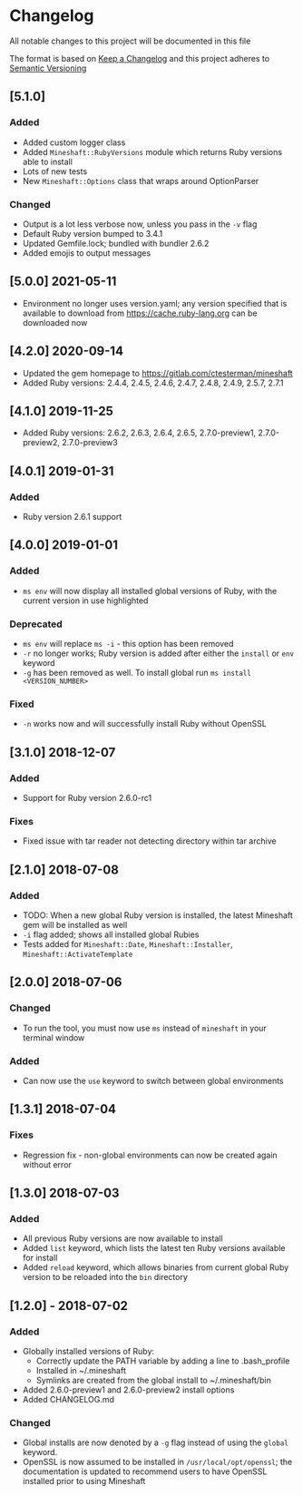 # Changelog
All notable changes to this project will be documented in this file

The format is based on [Keep a Changelog](https://keepachangelog.com/en/1.0.0/)
and this project adheres to [Semantic Versioning](https://semver.org/spec/v2.0.0.html)

## [5.1.0]
### Added
- Added custom logger class
- Added `Mineshaft::RubyVersions` module which returns Ruby versions able to install
- Lots of new tests
- New `Mineshaft::Options` class that wraps around OptionParser

### Changed
- Output is a lot less verbose now, unless you pass in the `-v` flag
- Default Ruby version bumped to 3.4.1
- Updated Gemfile.lock; bundled with bundler 2.6.2
- Added emojis to output messages

## [5.0.0] 2021-05-11
- Environment no longer uses version.yaml; any version specified that is available to download from https://cache.ruby-lang.org can be downloaded now

## [4.2.0] 2020-09-14
- Updated the gem homepage to https://gitlab.com/ctesterman/mineshaft
- Added Ruby versions: 2.4.4, 2.4.5, 2.4.6, 2.4.7, 2.4.8, 2.4.9, 2.5.7, 2.7.1

## [4.1.0] 2019-11-25
- Added Ruby versions: 2.6.2, 2.6.3, 2.6.4, 2.6.5, 2.7.0-preview1, 2.7.0-preview2, 2.7.0-preview3

## [4.0.1] 2019-01-31
### Added
- Ruby version 2.6.1 support

## [4.0.0] 2019-01-01
### Added
- `ms env` will now display all installed global versions of Ruby, with the current version in use highlighted

### Deprecated
- `ms env` will replace `ms -i` - this option has been removed
- `-r` no longer works; Ruby version is added after either the `install` or `env` keyword
- `-g` has been removed as well. To install global run `ms install <VERSION_NUMBER>`

### Fixed
- `-n` works now and will successfully install Ruby without OpenSSL

## [3.1.0] 2018-12-07
### Added
- Support for Ruby version 2.6.0-rc1

### Fixes
- Fixed issue with tar reader not detecting directory within tar archive

## [2.1.0] 2018-07-08
### Added
- TODO: When a new global Ruby version is installed, the latest Mineshaft gem will be installed as well
- `-i` flag added; shows all installed global Rubies
- Tests added for `Mineshaft::Date`, `Mineshaft::Installer`, `Mineshaft::ActivateTemplate`

## [2.0.0] 2018-07-06
### Changed
- To run the tool, you must now use `ms` instead of `mineshaft` in your terminal window

### Added
- Can now use the `use` keyword to switch between global environments

## [1.3.1] 2018-07-04
### Fixes
- Regression fix - non-global environments can now be created again without error

## [1.3.0] 2018-07-03
### Added
- All previous Ruby versions are now available to install
- Added `list` keyword, which lists the latest ten Ruby versions available for install
- Added `reload` keyword, which allows binaries from current global Ruby version to be reloaded into the `bin` directory

## [1.2.0] - 2018-07-02
### Added
- Globally installed versions of Ruby: 
  - Correctly update the PATH variable by adding a line to .bash_profile
  - Installed in ~/.mineshaft
  - Symlinks are created from the global install to ~/.mineshaft/bin
- Added 2.6.0-preview1 and 2.6.0-preview2 install options
- Added CHANGELOG.md

### Changed
- Global installs are now denoted by a `-g` flag instead of using the `global` keyword.
- OpenSSL is now assumed to be installed in `/usr/local/opt/openssl`; the documentation is updated to recommend users to have OpenSSL installed prior to using Mineshaft
